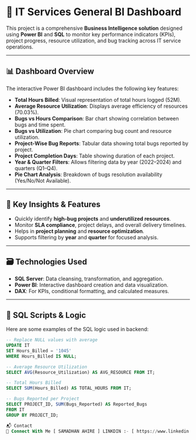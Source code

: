# 💼 IT Services General BI Dashboard

This project is a comprehensive **Business Intelligence solution** designed using **Power BI** and **SQL** to monitor key performance indicators (KPIs), project progress, resource utilization, and bug tracking across IT service operations.

---

## 📊 Dashboard Overview

The interactive Power BI dashboard includes the following key features:

- **Total Hours Billed**: Visual representation of total hours logged (52M).
- **Average Resource Utilization**: Displays average efficiency of resources (70.03%).
- **Bugs vs Hours Comparison**: Bar chart showing correlation between bugs and time spent.
- **Bugs vs Utilization**: Pie chart comparing bug count and resource utilization.
- **Project-Wise Bug Reports**: Tabular data showing total bugs reported by project.
- **Project Completion Days**: Table showing duration of each project.
- **Year & Quarter Filters**: Allows filtering data by year (2022–2024) and quarters (Q1–Q4).
- **Pie Chart Analysis**: Breakdown of bugs resolution availability (Yes/No/Not Available).

---

## 🧠 Key Insights & Features

- Quickly identify **high-bug projects** and **underutilized resources**.
- Monitor **SLA compliance**, project delays, and overall delivery timelines.
- Helps in **project planning** and **resource optimization**.
- Supports filtering by **year** and **quarter** for focused analysis.

---

## 🗃️ Technologies Used

- **SQL Server**: Data cleansing, transformation, and aggregation.
- **Power BI**: Interactive dashboard creation and data visualization.
- **DAX**: For KPIs, conditional formatting, and calculated measures.

---

## 🧾 SQL Scripts & Logic

Here are some examples of the SQL logic used in backend:

```sql
-- Replace NULL values with average
UPDATE IT
SET Hours_Billed = '1045'
WHERE Hours_Billed IS NULL;

-- Average Resource Utilization
SELECT AVG(Resource_Utilization) AS AVG_RESOURCE FROM IT;

-- Total Hours Billed
SELECT SUM(Hours_Billed) AS TOTAL_HOURS FROM IT;

-- Bugs Reported per Project
SELECT PROJECT_ID, SUM(Bugs_Reported) AS Reported_Bugs
FROM IT
GROUP BY PROJECT_ID;

📬 Contact
🔗 Connect With Me [ SAMADHAN AHIRE ] LINKDIN :- [ https://www.linkedin.com/in/samadhan-ahire-946592364/ ] GITHUB :- [ https://github.com/SAMADHAN909 ] Email: [samadhan0325@gmail.com]

